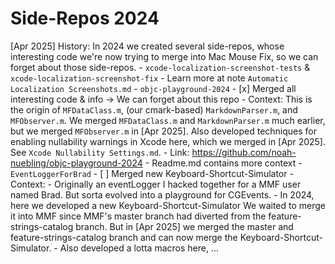 # Side-Repos 2024

[Apr 2025] History: 
    In 2024 we created several side-repos, whose interesting code we're now trying to merge into Mac Mouse Fix, so we can forget about those side-repos.
    - `xcode-localization-screenshot-tests` & `xcode-localization-screenshot-fix`
        - Learn more at note `Automatic Localization Screenshots.md`
    - `objc-playground-2024`
        - [x] Merged all interesting code & info
            -> We can forget about this repo
        - Context: 
            This is the origin of `MFDataClass.m`, (our cmark-based) `MarkdownParser.m`, and `MFObserver.m`. 
            We merged `MFDataClass.m` and `MarkdownParser.m` much earlier, but we merged `MFObserver.m` in [Apr 2025].
            Also developed techniques for enabling nullability warnings in Xcode here, which we merged in [Apr 2025]. See `Xcode Nullability Settings.md`.
        - Link: https://github.com/noah-nuebling/objc-playground-2024
            - Readme.md contains more context
    - `EventLoggerForBrad`
        - [ ] Merged new Keyboard-Shortcut-Simulator
        - Context: 
            - Originally an eventLogger I hacked together for a MMF user named Brad. But sorta evolved into a playground for CGEvents.
            - In 2024, here we developed a new Keyboard-Shortcut-Simulator
                We waited to merge it into MMF since MMF's master branch had diverted from the feature-strings-catalog branch.
                But in [Apr 2025] we merged the master and feature-strings-catalog branch and can now merge the Keyboard-Shortcut-Simulator.
            - Also developed a lotta macros here, ...
        
